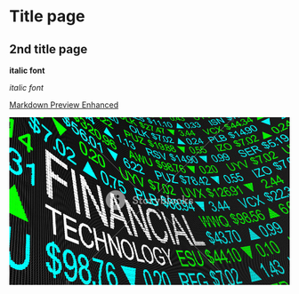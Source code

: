 # Title page

## 2nd title page 

**italic font**

*italic font*

[Markdown Preview Enhanced](https://marketplace.visualstudio.com/items?itemName=shd101wyy.markdown-preview-enhanced)

![markdown-header](markdown-image.png)